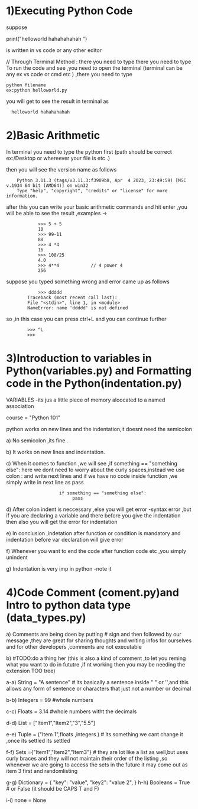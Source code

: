 

# 1)Executing Python Code 


suppose 

print("helloworld hahahahahah ")

is written in vs code or any other editor 

// Through Terminal Method :
    there you need to type 
    there you need to type 
To run the code and see ,you need to open the terminal (terminal can be any ex vs code or cmd etc )
,there you need to type 

    python filename
    ex:python helloworld.py

you will get to see the result in terminal as 


      helloworld hahahahahah


# 2)Basic Arithmetic 

In terminal you need to type the python first (path should be correct ex:/Desktop or whereever your file is etc .)

then you will see the version name as follows 
        
        Python 3.11.3 (tags/v3.11.3:f3909b8, Apr  4 2023, 23:49:59) [MSC v.1934 64 bit (AMD64)] on win32
        Type "help", "copyright", "credits" or "license" for more information.

after this you can write your basic arithmetic commands and hit enter ,you will be able to see the result ,examples ->

                >>> 5 + 5
                10
                >>> 99-11
                88
                >>> 4 *4
                16
                >>> 100/25
                4.0
                >>> 4**4            // 4 power 4
                256


suppose you typed something wrong and error came up as follows 
              
                >>> ddddd
            Traceback (most recent call last):
            File "<stdin>", line 1, in <module>
            NameError: name 'ddddd' is not defined

so ,in this case you can press ctrl+L and you  can continue further 

            >>> ^L
            >>>
# 3)Introduction to variables in Python(variables.py) and Formatting code in the Python(indentation.py)

VARIABLES -its jus a little piece of memory aloocated to a named association 

course = "Python 101"

python works on new lines and the indentation,it doesnt need the semicolon 

 a) No semicolon ,its fine .

 b) It works on new lines  and indentation.

 c) When it comes to function ,we will see ,if something == "something else":
     here we dont need to worry about the curly spaces,instead we use colon : and write next lines and if we have no code inside function ,we simply write in next line as pass
                       
                        if something == "something else":              
                             pass 
 d) After colon indent is neccessary ,else you will get error -syntax error ,but if you are declaring a variable and there before you give the indentation then also you will get the error for indentation

 e) In conclusion ,indetation after function or condition is mandatory and indentation before var declaration will give error

 f) Whenever you want to end the code after function code etc ,you simply unindent 

 g) Indentation is very imp in python -note it 


 # 4)Code Comment (coment.py)and Intro to python data type (data_types.py)


a) Comments are being doen by putting # sign and then followed by our message ,they are great for sharing thoughts and writing infos for ourselves and for other developers ,comments are not executable 

b) #TODO:do a thing her (this is also a kind of comment ,to let you reming what you want to do in fututre ,if nt working then you may be needing the extension TOO tree)

a-a) String = "A sentence"       # its basically a sentence inside " " or '',and this allows any form of sentence or characters that just not a number or decimal 

b-b) Integers = 99 #whole numbers 

c-c) Floats = 3.14 #whole numbers witht the decimals 

d-d) List = ["Item1","Item2","3","5.5"]     

e-e) Tuple = ("Item 1",floats ,integers )          # its something we cant change it ,once its settled its settled 

f-f) Sets  ={"Item1","Item2","Item3"}     # they are lot like a list as well,but uses curly braces and they will not maintain their order of the listing ,so whenever we are going to access the sets in the future it may come out as item 3 first and randomlisting 

g-g) Dictionary = {
    "key": "value",
    "key2": "value 2",
}
h-h) Booleans = True # or False    (it should be CAPS T and F)

i-i) none = None 



